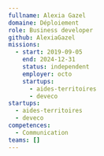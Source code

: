 ```yaml
---
fullname: Alexia Gazel
domaine: Déploiement
role: Business developer
github: AlexiaGazel
missions:
  - start: 2019-09-05
    end: 2024-12-31
    status: independent
    employer: octo
    startups:
      - aides-territoires
      - deveco
startups:
  - aides-territoires
  - deveco
competences:
  - Communication
teams: []
---
```

